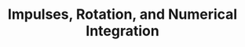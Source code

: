 ---
title: Impulses, Rotation, and Numerical Integration
description: 'DESCRIPTION'
datePublished: '23 May 2024'

series:
  seriesName: breadcrumbs-game-physics
  seriesNumber: 2
---